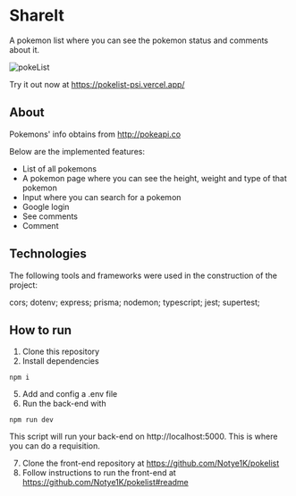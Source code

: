 # ShareIt

A pokemon list where you can see the pokemon status and comments about it.

![pokeList](https://user-images.githubusercontent.com/71580986/187726080-80fdbc9d-f032-4759-a55e-3b80d6392737.gif)

Try it out now at https://pokelist-psi.vercel.app/

## About

Pokemons' info obtains from http://pokeapi.co

Below are the implemented features:

- List of all pokemons
- A pokemon page where you can see the height, weight and type of that pokemon
- Input where you can search for a pokemon
- Google login
- See comments
- Comment

## Technologies

The following tools and frameworks were used in the construction of the project:

cors; dotenv; express; prisma; nodemon; 
typescript; jest; supertest;

## How to run

1. Clone this repository
4. Install dependencies

 `npm i`
 
5. Add and config a .env file
6. Run the back-end with

 `npm run dev`

This script will run your back-end on http://localhost:5000. This is where you can do a requisition.

7. Clone the front-end repository at https://github.com/Notye1K/pokelist
8. Follow instructions to run the front-end at https://github.com/Notye1K/pokelist#readme
